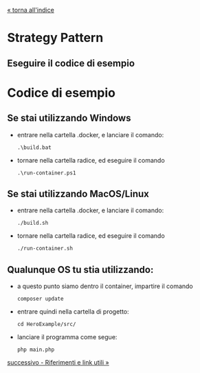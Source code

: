 [&laquo; torna all'indice](../../README.md)
# Strategy Pattern
## Eseguire il codice di esempio

# Codice di esempio
## Se stai utilizzando Windows
- entrare nella cartella .docker, e lanciare il comando:
    ```
    .\build.bat
    ```
- tornare nella cartella radice, ed eseguire il comando
    ```
    .\run-container.ps1
    ```
  
## Se stai utilizzando MacOS/Linux
- entrare nella cartella .docker, e lanciare il comando:
    ```
    ./build.sh
    ```
- tornare nella cartella radice, ed eseguire il comando
    ```
    ./run-container.sh
    ```

## Qualunque OS tu stia utilizzando:  
- a questo punto siamo dentro il container, impartire il comando
    ```
    composer update
    ```
- entrare quindi nella cartella di progetto:
    ```
    cd HeroExample/src/
    ```
- lanciare il programma come segue:
    ```
    php main.php
    ```

[successivo - Riferimenti e link utili &raquo;](06_references.md)
